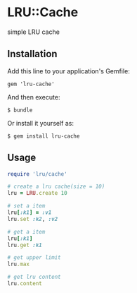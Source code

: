 # LRU::Cache

simple LRU cache

## Installation

Add this line to your application's Gemfile:

    gem 'lru-cache'

And then execute:

    $ bundle

Or install it yourself as:

    $ gem install lru-cache

## Usage

```ruby
require 'lru/cache'

# create a lru cache(size = 10)
lru = LRU.create 10

# set a item
lru[:k1] = :v1
lru.set :k2, :v2

# get a item
lru[:k1]
lru.get :k1

# get upper limit
lru.max

# get lru content
lru.content
```
